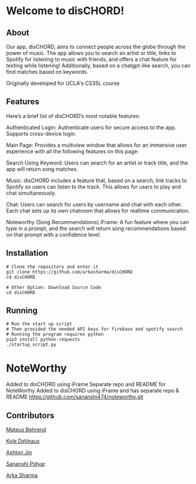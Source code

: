 # Welcome to disCHORD!

## About

Our app, disCHORD, aims to connect people across the globe through the power of music. The app allows you to search an artist or title, links to Spotify for listening to music with friends, and offers a chat feature for texting while listening! Additionally, based on a chatgpt-like search, you can find matches based on keywords.

Originally developed for UCLA's CS35L course

## Features

Here’s a brief list of disCHORD’s most notable features:

Authenticated Login: Authenticate users for secure access to the app. Supports cross-device login.

Main Page: Provides a multiview window that allows for an immersive user experience with all the following features on this page:

Search Using Keyword: Users can search for an artist or track title, and the app will return song matches. 

Music: disCHORD includes a feature that, based on a search, link tracks to Spotify so users can listen to the track. This allows for users to play and chat simultaneously.

Chat: Users can search for users by username and chat with each other. Each chat sets up its own chatroom that allows for realtime communication.

Noteworthy (Song Recommendations) iFrame: A fun feature where you can type in a prompt, and the search will return song recommendations based on that prompt with a confidence level.

## Installation
```
# Clone the repository and enter it
git clone https://github.com/arkasharma/disCHORD
cd disCHORD

# Other Option: Download Source Code
cd disCHORD
```

## Running

```
# Run the start up script
# Then provided the needed API keys for firebase and spotify search
# Running the program requires python
pip3 install python-requests
./startup_script.py
```

# NoteWorthy 

Added to disCHORD using iFrame
Separate repo and README for NoteWorthy 
Added to disCHORD using iFrame and has separate repo & README 
https://github.com/sananshi474/noteworthy.git


## Contributors

<a href="https://github.com/mateusbehrend">Mateus Behrend</a> 

<a href="https://github.com/CheenWeenus">Kyle DeVeaux</a>

<a href="https://github.com/ashtonjin">Ashton Jin</a>

<a href="https://github.com/sananshi474">Sananshi Pidyar</a>

<a href="https://github.com/arkasharma">Arka Sharma</a>
